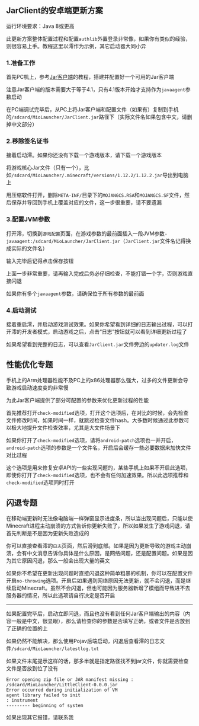 ## JarClient的安卓端更新方案

运行环境要求：Java 8或更高

此更新方案整体配置过程和配置`authlib`外置登录非常像，如果你有类似的经验，则很容易上手。教程这里以澪作为示例，其它启动器大同小异

### 1.准备工作

首先PC机上，参考[Jar客户端](jar-client.md)的教程，搭建并配置好一个可用的Jar客户端

注意Jar客户端的版本需要大于等于4.1，只有4.1版本开始才支持作为`javaagent`参数启动

在PC端调试完毕后，从PC上将Jar客户端和配置文件（如果有）复制到手机的`/sdcard/MioLauncher/JarClient.jar`路径下（实际文件名如果包含中文，请删掉中文部分）

### 2.移除签名证书

接着启动澪。如果你还没有下载一个游戏版本，请下载一个游戏版本

将游戏核心Jar文件（只有一个），比如`/sdcard/MioLauncher/.minecraft/versions/1.12.2/1.12.2.jar`导出到电脑上

用压缩软件打开，删除`META-INF/`目录下的`MOJANGCS.RSA`和`MOJANGCS.SF`文件，然后保存并导回到手机上覆盖对应的文件，这一步很重要，请不要遗漏

### 3.配置JVM参数

打开澪，切换到`游戏配置`页面，在游戏参数的最前面插入一段JVM参数`-javaagent:/sdcard/MioLauncher/JarClient.jar`（`JarClient.jar`文件名记得换成实际的文件名）

输入完毕后记得点击保存按钮

上面一步非常重要，请再输入完成后务必仔细检查，不能打错一个字，否则游戏直接闪退

如果你有多个`javaagent`参数，请确保位于所有参数的最前面

### 4.启动测试

接着重启澪，并启动游戏测试效果。如果你希望看到详细的日志输出过程，可以打开澪的开发者模式，启动游戏之后，点击“日志”按钮就可以看到详细更新过程了

如果希望看到完整的日志，可以查看`JarClient.jar`文件旁边的`updater.log`文件

## 性能优化专题

手机上的Arm处理器性能不及PC上的x86处理器那么强大，过多的文件更新会导致游戏启动速度变的非常慢

为此Jar客户端提供了部分可配置的参数来优化更新过程的性能

首先推荐打开`check-modified`选项，打开这个选项后，在对比的时候，会先检查文件修改时间，如果时间一样，就跳过检查文件hash。大多数时候通过此参数可以极大地提升文件检查效率，尤其是大文件场景下

如果你打开了`check-modified`选项，请将`android-patch`选项也一并开启，`android-patch`选项的参数是一个文件名，开启后会缓存一些必要数据来加快文件对比过程

这个选项是用来修复安卓API的一些实现问题的，某些手机上如果不开启此选项，即使你打开了`check-modified`选项，也不会有任何加速效果。所以此选项推荐和`check-modified`选项同时打开

## 闪退专题

在移动端更新时无法像电脑端一样弹窗显示进度条，所以当出现问题后，只能以使Minecraft进程主动崩溃的方式告诉你更新失败了，所以如果发生了游戏闪退，请首先判断是不是因为更新失败造成的

你可以直接查看澪的`日志`页面，然后滑到底部。如果是因为更新导致的游戏主动崩溃，会有中文消息告诉你具体是什么原因，是网络问题，还是配置问题。如果是因为其它原因闪退，那么一般会出现大量的英文

如果你不希望在更新出现问题时直接闪退这种简单粗暴的机制，你可以在配置文件开启`no-throwing`选项。开启后如果遇到网络原因无法更新，就不会闪退，而是继续启动Minecraft。虽然不会闪退，但也可能因为服务器新增了模组而导致进不去服务器的情况，所以此选项请自行决定是否开启

---

如果配置完毕后，启动立即闪退，而且也没有看到任何Jar客户端输出的内容（内容一般是中文，很显眼），那么请检查你的参数是否填写正确，或者文件是否放到了正确的位置的上

如果仍然不能解决，那么使用Pojav后端启动，闪退后查看澪的日志文件`/sdcard/MioLauncher/latestlog.txt`

如果文件末尾提示这样的话，那多半就是指定路径找不到jar文件，你就需要检查文件是否放到位了没有

```
Error opening zip file or JAR manifest missing : /sdcard/MioLauncher/LittleClient-0.0.0.jar
Error occurred during initialization of VM
agent library failed to init
: instrument
--------- beginning of system
```

如果出现其它报错，请联系我
